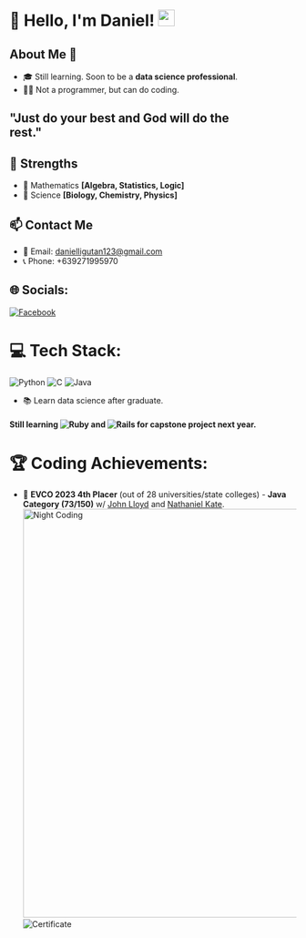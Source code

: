 # 👋 Hello, I'm Daniel! <img src="https://github.com/TheDudeThatCode/TheDudeThatCode/raw/master/Assets/Hi.gif" width="29px">

## About Me 🚀
- 🎓 Still learning. Soon to be a **data science professional**.<img alt="Night Coding" src="https://cdn.dribbble.com/users/634508/screenshots/2172083/media/1cc2d961f9b95d233963a7868214ca93.gif" align="right" style="width:300 px; height: 90px; position: relative; bottom: 300px">
- 🏴‍☠️ Not a programmer, but can do coding.
## "Just do your best and God will do the rest." 

## 💪 Strengths
- 📐 Mathematics **[Algebra, Statistics, Logic]**
- 🧬 Science **[Biology, Chemistry, Physics]**

## 📫 Contact Me
- 📧 Email: danielligutan123@gmail.com
- 📞 Phone: +639271995970

## 🌐 Socials:
[![Facebook](https://img.shields.io/badge/Facebook-%231877F2.svg?logo=Facebook&logoColor=white)](https://facebook.com/dandee2002)

# 💻 Tech Stack:
![Python](https://img.shields.io/badge/python-3670A0?style=for-the-badge&logo=python&logoColor=ffdd54)
![C](https://img.shields.io/badge/c-%2300599C.svg?style=for-the-badge&logo=c&logoColor=white)
![Java](https://img.shields.io/badge/Java-ED8B00?style=for-the-badge&logo=openjdk&logoColor=white)
- 📚 Learn data science after graduate.

#### Still learning ![Ruby](https://img.shields.io/badge/ruby-%23CC342D.svg?style=for-the-badge&logo=ruby&logoColor=white) and ![Rails](https://img.shields.io/badge/rails-%23CC0000.svg?style=for-the-badge&logo=ruby-on-rails&logoColor=white) for capstone project next year.

# 🏆 Coding Achievements:
- 🌟 **EVCO 2023 4th Placer** (out of 28 universities/state colleges) - **Java Category (73/150)** w/ <a href="https://github.com/KiyoScript">John Lloyd</a> and <a href="https://github.com/nathanielkatesimon">Nathaniel Kate</a>.
<a href="https://sites.google.com/southernleytestateu.edu.ph/programmingcontest/home?authuser=0" target="_blank"><img alt="Night Coding" src="https://github.com/LeeGoTech/LeeGoTech/assets/119865852/db5b569d-e653-4a86-b96c-fce993e89d19" style="width:718px;"></a>
![Certificate](https://github.com/LeeGoTech/LeeGoTech/assets/119865852/0b75bb5e-0f4f-4e36-9996-195632bb8fbc)
